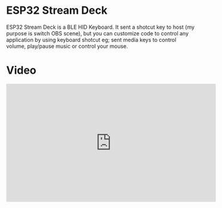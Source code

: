 ESP32 Stream Deck
=================

ESP32 Stream Deck is a BLE HID Keyboard. It sent a shotcut key to host (my purpose is switch OBS scene), but you can customize code to control any application by using keyboard shotcut 
eg; sent media keys to control volume, play/pause music or control your mouse.

Video
=====

<iframe width="560" height="315" src="https://www.youtube.com/embed/F3exsrhTbJY" frameborder="0" allow="accelerometer; autoplay; clipboard-write; encrypted-media; gyroscope; picture-in-picture" allowfullscreen></iframe>

